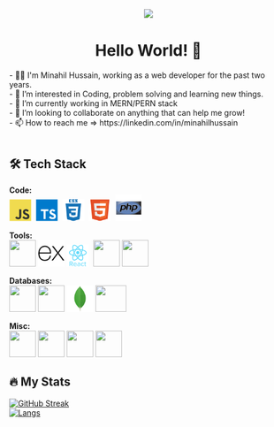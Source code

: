 
<div id="header" align="center">
  <img src="https://camo.githubusercontent.com/40c6c5d9ac1c62d554de0b9b7be4beadb207816b0e42f8dc2fed05b9e7561f70/68747470733a2f2f6d69726f2e6d656469756d2e636f6d2f6d61782f313430302f312a7164415731546a434e353768316c6275757a766368672e676966" width="200"/>
<h1>Hello World! 👋 </h1>
</div>
- 👩‍💻 I'm Minahil Hussain, working as a web developer for the past two years.<br/>
- 👀 I’m interested in Coding, problem solving and learning new things.<br/>
- 🌱 I’m currently working in MERN/PERN stack<br/>
- 💞️ I’m looking to collaborate on anything that can help me grow!<br/>
- 📫 How to reach me => https://linkedin.com/in/minahilhussain<br/><br/>

## 🛠️ Tech Stack 
<div>
  <p><strong>Code: </strong><br/>
  <img src="https://github.com/devicons/devicon/blob/master/icons/javascript/javascript-original.svg" title="JavaScript" alt="JavaScript" width="40" height="40"/>&nbsp;
  <img src="https://github.com/devicons/devicon/blob/master/icons/typescript/typescript-original.svg" title="Redux" alt="Redux " width="40" height="40"/>&nbsp;
  <img src="https://github.com/devicons/devicon/blob/master/icons/css3/css3-plain-wordmark.svg"  title="CSS3" alt="CSS" width="40" height="40"/>&nbsp;
  <img src="https://github.com/devicons/devicon/blob/master/icons/html5/html5-original.svg" title="HTML5" alt="HTML" width="40" height="40"/>&nbsp;
  <img style="height:3rem;width:3rem;" src="https://github.com/devicons/devicon/blob/master/icons/php/php-original.svg" />
</p>
<p><strong> Tools: </strong><br/>
  <img style="height:3rem;width:3rem;" src="https://img.icons8.com/color/512/nodejs.png" />
  <img style="height:3rem;width:3rem;" src="https://github.com/devicons/devicon/blob/master/icons/express/express-original.svg" />
  <img src="https://github.com/devicons/devicon/blob/master/icons/react/react-original-wordmark.svg" title="React" alt="React" width="40" height="40"/>&nbsp;
  <img style="height:3rem;width:3rem;" src="https://img.icons8.com/color/512/nestjs.png" />
  <img style="height:3rem;width:3rem;" src="https://img.icons8.com/color/512/nextjs.png" />
</p>
<p><strong> Databases: </strong><br/>
  <img style="height:3rem;width:3rem;" src="https://img.icons8.com/color/512/postgreesql.png" />
  <img style="height:3rem;width:3rem;" src="https://img.icons8.com/color/512/mysql-logo.png" />
  <img style="height:3rem;width:3rem;" src="https://github.com/devicons/devicon/blob/master/icons/mongodb/mongodb-original.svg" />
  <img  style="height:3rem;width:3.5rem;" src="https://upload.wikimedia.org/wikipedia/commons/thumb/3/38/SQLite370.svg/1200px-SQLite370.svg.png" />
</p>  
<p><strong> Misc: </strong><br/>
 <img style="height:3rem;width:3rem;" src="https://img.icons8.com/color/512/git.png" />
 <img style="height:3rem;width:3rem;" src="https://img.icons8.com/color/512/github.png" />
 <img style="height:3rem;width:3rem;" src="https://img.icons8.com/color/512/graphql.png" />
<!--  <img style="height:3rem;width:3rem;" src="https://img.icons8.com/color/512/api-settings.png" /> -->
 <img style="height:3rem;width:3rem;" src="https://img.icons8.com/color/512/java-coffee-cup-logo--v1.png" />
</p>

  ## 🔥 My Stats
[![GitHub Streak](http://github-readme-streak-stats.herokuapp.com?user=minahilhussain&theme=dark&background=000000)](http://github-readme-streak-stats.herokuapp.com?user=minahilhussain&theme=dark&background=000000)
<br/>
[![Langs](https://github-readme-stats.vercel.app/api/top-langs/?username=minahilhussain&layout=compact&hide=scss&theme=dark&background=000000)](https://github-readme-stats.vercel.app/api/top-langs/?username=minahilhussain&layout=compact&hide=scss&theme=dark&background=000000)



<!---
minahilhussain/minahilhussain is a ✨ special ✨ repository because its `README.md` (this file) appears on your GitHub profile.
You can click the Preview link to take a look at your changes.
--->

